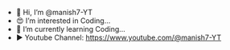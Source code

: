 - 👋 Hi, I’m @manish7-YT
- 😍 I’m interested in Coding...
- 📖 I’m currently learning Coding...
- ▶️ Youtube Channel: https://www.youtube.com/@manish7-YT

<!---
manish7-YT/manish7-YT is a ✨ special ✨ repository because its `README.md` (this file) appears on your GitHub profile.
You can click the Preview link to take a look at your changes.
--->
